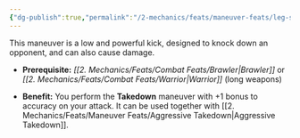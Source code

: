 ```yaml
---
{"dg-publish":true,"permalink":"/2-mechanics/feats/maneuver-feats/leg-sweep/","noteIcon":""}
---
```


This maneuver is a low and powerful kick, designed to knock down an opponent, and can also cause damage.

- **Prerequisite:** _[[2. Mechanics/Feats/Combat Feats/Brawler\|Brawler]]_ or _[[2. Mechanics/Feats/Combat Feats/Warrior\|Warrior]]_ (long weapons)
    
- **Benefit:** You perform the **Takedown** maneuver with +1 bonus to accuracy on your attack. It can be used together with [[2. Mechanics/Feats/Maneuver Feats/Aggressive Takedown\|Aggressive Takedown]].